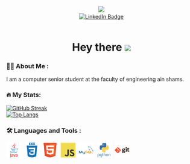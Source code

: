 <div id="header" align="center">
  <img src="https://media.giphy.com/media/L1R1tvI9svkIWwpVYr/giphy.gif" width="100"/>
</div>
<div id="badges" align="center">
  <a href="linkedin.com/in/rana-magdi-4aa5401b0">
    <img src="https://img.shields.io/badge/LinkedIn-blue?style=for-the-badge&logo=linkedin&logoColor=white" alt="LinkedIn Badge"/>
  </a>
<div>
<img src="https://komarev.com/ghpvc/?username=ranamagdi&style=flat-square&color=blue" alt=""/ align="center">
<h1>
  Hey there 
  <img src="https://media.giphy.com/media/hvRJCLFzcasrR4ia7z/giphy.gif" width="20px"/>
</h1>
</div>
</div>
  

### :woman_technologist: About Me :
 I am a computer senior student at the faculty of engineering ain shams.
### :fire: My Stats:
[![GitHub Streak](http://github-readme-streak-stats.herokuapp.com?user=ranamagdi&theme=dark&hide_border=true&date_format=M%20j%5B%2C%20Y%5D)](https://git.io/streak-stats)</br>
[![Top Langs](https://github-readme-stats.vercel.app/api/top-langs/?username=ranamagdi&layout=compact&theme=vision-friendly-dark)](https://github.com/anuraghazra/github-readme-stats)

### :hammer_and_wrench: Languages and Tools :
<div>
  <img src="https://github.com/devicons/devicon/blob/master/icons/java/java-original-wordmark.svg" title="Java" alt="Java" width="40" height="40"/>&nbsp;
  <img src="https://github.com/devicons/devicon/blob/master/icons/css3/css3-plain-wordmark.svg"  title="CSS3" alt="CSS" width="40" height="40"/>&nbsp;
  <img src="https://github.com/devicons/devicon/blob/master/icons/html5/html5-original.svg" title="HTML5" alt="HTML" width="40" height="40"/>&nbsp;
  <img src="https://github.com/devicons/devicon/blob/master/icons/javascript/javascript-original.svg" title="JavaScript" alt="JavaScript" width="40"              height="40"/>&nbsp;
  <img src="https://github.com/devicons/devicon/blob/master/icons/mysql/mysql-original-wordmark.svg" title="MySQL"  alt="MySQL" width="40" height="40"/>&nbsp;
  <img src="https://github.com/devicons/devicon/blob/master/icons/python/python-original-wordmark.svg" title="Python" alt="python" width="40" height="40"/>&nbsp;
  <img src="https://github.com/devicons/devicon/blob/master/icons/git/git-original-wordmark.svg" title="Git" **alt="Git" width="40" height="40"/>
</div>


